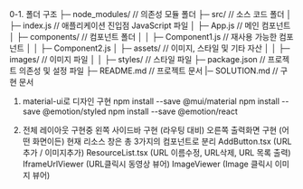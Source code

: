 0-1. 폴더 구조
├─ node_modules/ // 의존성 모듈 폴더
├─ src/ // 소스 코드 폴더
│ ├─ index.js // 애플리케이션 진입점 JavaScript 파일
│ ├─ App.js // 메인 컴포넌트
│ ├─ components/ // 컴포넌트 폴더
│ │ ├─ Component1.js // 재사용 가능한 컴포넌트
│ │ ├─ Component2.js
│ ├─ assets/ // 이미지, 스타일 및 기타 자산
│ │ ├─ images/ // 이미지 파일
│ │ ├─ styles/ // 스타일 파일
├─ package.json // 프로젝트 의존성 및 설정 파일
├─ README.md // 프로젝트 문서
|─ SOLUTION.md // 구현 문서

1. material-ui로 디자인 구현
   npm install --save @mui/material
   npm install --save @emotion/styled
   npm install --save @emotion/react

1. 전체 레이아웃 구현중
   왼쪽 사이드바 구현 (라우팅 대비)
   오른쪽 출력화면 구현 (어떤 화면이든)
   현재 리소스 창은 총 3가지의 컴포넌트로 분리
   AddButton.tsx (URL추가 / 이미지추가)
   ResourceList.tsx (URL 이름수정, URL삭제, URL 목록 출력)
   IframeUrlViewer (URL클릭시 동영상 뷰어)
   ImageViewer (Image 클릭시 이미지 뷰어)
